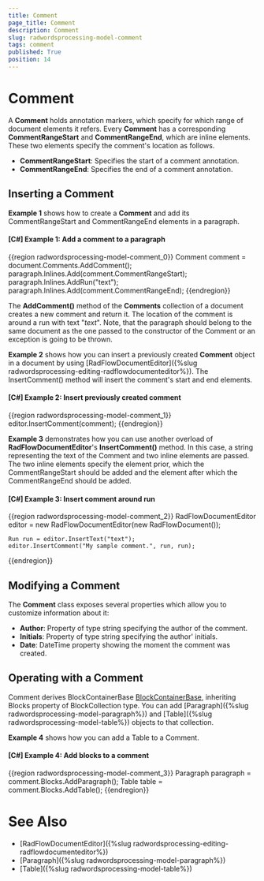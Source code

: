 ```yaml
---
title: Comment
page_title: Comment
description: Comment
slug: radwordsprocessing-model-comment
tags: comment
published: True
position: 14
---
```


# Comment



A __Comment__ holds annotation markers, which specify for which range of document elements it refers. Every __Comment__ has a corresponding __CommentRangeStart__ and __CommentRangeEnd__, which are inline elements. These two elements specify the comment's location as follows.
      

* __CommentRangeStart__: Specifies the start of a comment annotation.
* __CommentRangeEnd__: Specifies the end of a comment annotation.
          

## Inserting a Comment

__Example 1__ shows how to create a __Comment__ and add its CommentRangeStart and CommentRangeEnd elements in a paragraph.
        

#### __[C#] Example 1: Add a comment to a paragraph__

{{region radwordsprocessing-model-comment_0}}
    Comment comment = document.Comments.AddComment();
    paragraph.Inlines.Add(comment.CommentRangeStart);
    paragraph.Inlines.AddRun("text");
    paragraph.Inlines.Add(comment.CommentRangeEnd);
{{endregion}}



The __AddComment()__ method of the __Comments__ collection of a document creates a new comment and return it. The location of the comment is around a run with text "*text*". Note, that the paragraph should belong to the same document as the one passed to the constructor of the Comment or an exception is going to be thrown.
        

__Example 2__ shows how you can insert a previously created __Comment__ object in a document by using [RadFlowDocumentEditor]({%slug radwordsprocessing-editing-radflowdocumenteditor%}). The InsertComment() method will insert the comment's start and end elements.
        

#### __[C#] Example 2: Insert previously created comment__

{{region radwordsprocessing-model-comment_1}}
    editor.InsertComment(comment);
{{endregion}}



__Example 3__ demonstrates how you can use another overload of __RadFlowDocumentEditor__'s __InsertComment()__ method. In this case, a string representing the text of the Comment and two inline elements are passed. The two inline elements specify the element prior, which the CommentRangeStart should be added and the element after which the CommentRangeEnd should be added.
        

#### __[C#] Example 3: Insert comment around run__

{{region radwordsprocessing-model-comment_2}}
    RadFlowDocumentEditor editor = new RadFlowDocumentEditor(new RadFlowDocument());

    Run run = editor.InsertText("text");
    editor.InsertComment("My sample comment.", run, run);
{{endregion}}



## Modifying a Comment

The __Comment__ class exposes several properties which allow you to customize information about it:
        

* __Author__: Property of type string specifying the author of the comment.
* __Initials__:  Property of type string specifying the author' initials.
* __Date__: DateTime property showing the moment the comment was created.
            

## Operating with a Comment

Comment derives BlockContainerBase [BlockContainerBase](http://docs.telerik.com/devtools/document-processing/api/html/T_Telerik_Windows_Documents_Flow_Model_BlockContainerBase.htm), inheriting Blocks property of BlockCollection type. You can add [Paragraph]({%slug radwordsprocessing-model-paragraph%}) and [Table]({%slug radwordsprocessing-model-table%}) objects to that collection.
        

__Example 4__ shows how you can add a Table to a Comment.
        

#### __[C#] Example 4: Add blocks to a comment__

{{region radwordsprocessing-model-comment_3}}
    Paragraph paragraph = comment.Blocks.AddParagraph();
    Table table = comment.Blocks.AddTable();
{{endregion}}



# See Also

 * [RadFlowDocumentEditor]({%slug radwordsprocessing-editing-radflowdocumenteditor%})
 * [Paragraph]({%slug radwordsprocessing-model-paragraph%})
 * [Table]({%slug radwordsprocessing-model-table%})
